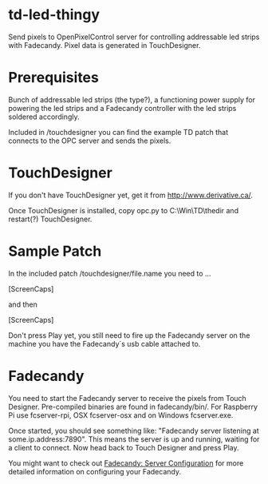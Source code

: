 td-led-thingy
=============

Send pixels to OpenPixelControl server for controlling addressable led strips with Fadecandy. Pixel data is generated in TouchDesigner.


Prerequisites
=============

Bunch of addressable led strips (the type?), a functioning power supply for powering the led strips and a Fadecandy controller with the led strips soldered accordingly. 

Included in /touchdesigner you can find the example TD patch that connects to the OPC server and sends the pixels.


TouchDesigner
=============

If you don't have TouchDesigner yet, get it from http://www.derivative.ca/. 

Once TouchDesigner is installed, copy opc.py to C:\Win\TD\thedir and restart(?) TouchDesigner.


Sample Patch
=============

In the included patch /touchdesigner/file.name you need to ...

[ScreenCaps]

and then

[ScreenCaps]

Don't press Play yet, you still need to fire up the Fadecandy server on the machine you have the Fadecandy´s usb cable attached to.


Fadecandy
=============
You need to start the Fadecandy server to receive the pixels from Touch Designer. Pre-compiled binaries are found in fadecandy/bin/. For Raspberry Pi use fcserver-rpi, OSX fcserver-osx and on Windows fcserver.exe.

Once started, you should see something like: "Fadecandy server listening at some.ip.address:7890". This means the server is up and running, waiting for a client to connect. Now head back to Touch Designer and press Play.

You might want to check out [Fadecandy: Server Configuration](https://github.com/scanlime/fadecandy/blob/master/doc/fc_server_config.md) for more detailed information on configuring your Fadecandy.


